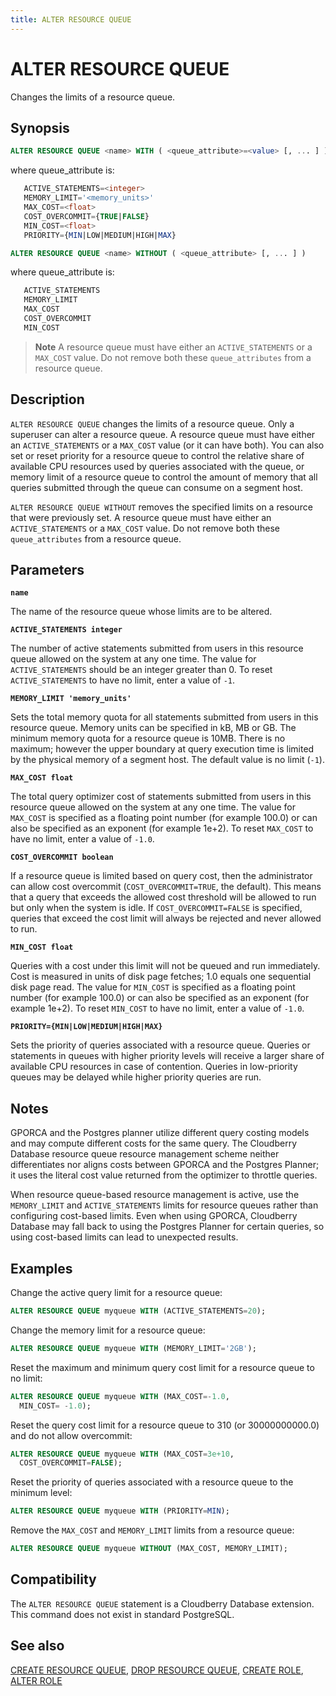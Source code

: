 ```yaml
---
title: ALTER RESOURCE QUEUE
---
```


# ALTER RESOURCE QUEUE

Changes the limits of a resource queue.

## Synopsis

```sql
ALTER RESOURCE QUEUE <name> WITH ( <queue_attribute>=<value> [, ... ] ) 
```

where queue_attribute is:

```sql
   ACTIVE_STATEMENTS=<integer>
   MEMORY_LIMIT='<memory_units>'
   MAX_COST=<float>
   COST_OVERCOMMIT={TRUE|FALSE}
   MIN_COST=<float>
   PRIORITY={MIN|LOW|MEDIUM|HIGH|MAX}
```

```sql
ALTER RESOURCE QUEUE <name> WITHOUT ( <queue_attribute> [, ... ] )
```

where queue_attribute is:

```sql
   ACTIVE_STATEMENTS
   MEMORY_LIMIT
   MAX_COST
   COST_OVERCOMMIT
   MIN_COST
```

> **Note** A resource queue must have either an `ACTIVE_STATEMENTS` or a `MAX_COST` value. Do not remove both these `queue_attributes` from a resource queue.

## Description

`ALTER RESOURCE QUEUE` changes the limits of a resource queue. Only a superuser can alter a resource queue. A resource queue must have either an `ACTIVE_STATEMENTS` or a `MAX_COST` value (or it can have both). You can also set or reset priority for a resource queue to control the relative share of available CPU resources used by queries associated with the queue, or memory limit of a resource queue to control the amount of memory that all queries submitted through the queue can consume on a segment host.

`ALTER RESOURCE QUEUE WITHOUT` removes the specified limits on a resource that were previously set. A resource queue must have either an `ACTIVE_STATEMENTS` or a `MAX_COST` value. Do not remove both these `queue_attributes` from a resource queue.

## Parameters

**`name`**

The name of the resource queue whose limits are to be altered.

**`ACTIVE_STATEMENTS integer`**

The number of active statements submitted from users in this resource queue allowed on the system at any one time. The value for `ACTIVE_STATEMENTS` should be an integer greater than 0. To reset `ACTIVE_STATEMENTS` to have no limit, enter a value of `-1`.

**`MEMORY_LIMIT 'memory_units'`**

Sets the total memory quota for all statements submitted from users in this resource queue. Memory units can be specified in kB, MB or GB. The minimum memory quota for a resource queue is 10MB. There is no maximum; however the upper boundary at query execution time is limited by the physical memory of a segment host. The default value is no limit (`-1`).

**`MAX_COST float`**

The total query optimizer cost of statements submitted from users in this resource queue allowed on the system at any one time. The value for `MAX_COST` is specified as a floating point number (for example 100.0) or can also be specified as an exponent (for example 1e+2). To reset `MAX_COST` to have no limit, enter a value of `-1.0`.

**`COST_OVERCOMMIT boolean`**

If a resource queue is limited based on query cost, then the administrator can allow cost overcommit (`COST_OVERCOMMIT=TRUE`, the default). This means that a query that exceeds the allowed cost threshold will be allowed to run but only when the system is idle. If `COST_OVERCOMMIT=FALSE` is specified, queries that exceed the cost limit will always be rejected and never allowed to run.

**`MIN_COST float`**

Queries with a cost under this limit will not be queued and run immediately. Cost is measured in units of disk page fetches; 1.0 equals one sequential disk page read. The value for `MIN_COST` is specified as a floating point number (for example 100.0) or can also be specified as an exponent (for example 1e+2). To reset `MIN_COST` to have no limit, enter a value of `-1.0`.

**`PRIORITY={MIN|LOW|MEDIUM|HIGH|MAX}`**

Sets the priority of queries associated with a resource queue. Queries or statements in queues with higher priority levels will receive a larger share of available CPU resources in case of contention. Queries in low-priority queues may be delayed while higher priority queries are run.

## Notes

GPORCA and the Postgres planner utilize different query costing models and may compute different costs for the same query. The Cloudberry Database resource queue resource management scheme neither differentiates nor aligns costs between GPORCA and the Postgres Planner; it uses the literal cost value returned from the optimizer to throttle queries.

When resource queue-based resource management is active, use the `MEMORY_LIMIT` and `ACTIVE_STATEMENTS` limits for resource queues rather than configuring cost-based limits. Even when using GPORCA, Cloudberry Database may fall back to using the Postgres Planner for certain queries, so using cost-based limits can lead to unexpected results.

## Examples

Change the active query limit for a resource queue:

```sql
ALTER RESOURCE QUEUE myqueue WITH (ACTIVE_STATEMENTS=20);
```

Change the memory limit for a resource queue:

```sql
ALTER RESOURCE QUEUE myqueue WITH (MEMORY_LIMIT='2GB');
```

Reset the maximum and minimum query cost limit for a resource queue to no limit:

```sql
ALTER RESOURCE QUEUE myqueue WITH (MAX_COST=-1.0, 
  MIN_COST= -1.0);
```

Reset the query cost limit for a resource queue to 310 (or 30000000000.0) and do not allow overcommit:

```sql
ALTER RESOURCE QUEUE myqueue WITH (MAX_COST=3e+10, 
  COST_OVERCOMMIT=FALSE);
```

Reset the priority of queries associated with a resource queue to the minimum level:

```sql
ALTER RESOURCE QUEUE myqueue WITH (PRIORITY=MIN);
```

Remove the `MAX_COST` and `MEMORY_LIMIT` limits from a resource queue:

```sql
ALTER RESOURCE QUEUE myqueue WITHOUT (MAX_COST, MEMORY_LIMIT);
```

## Compatibility

The `ALTER RESOURCE QUEUE` statement is a Cloudberry Database extension. This command does not exist in standard PostgreSQL.

## See also

[CREATE RESOURCE QUEUE](/docs/sql-stmts/sql-stmt-create-resource-queue.md), [DROP RESOURCE QUEUE](/docs/sql-stmts/sql-stmt-drop-resource-queue.md), [CREATE ROLE](/docs/sql-stmts/sql-stmt-create-role.md), [ALTER ROLE](/docs/sql-stmts/sql-stmt-alter-role.md)
